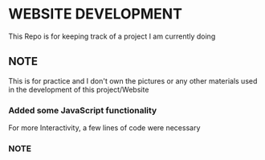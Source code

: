 # WEBSITE DEVELOPMENT
This Repo is for keeping track of a project I am currently doing

## NOTE
This is for practice and I don't own the pictures or any other materials used in the development of this project/Website

### Added some JavaScript functionality
For more Interactivity, a few lines of code were necessary

### NOTE


